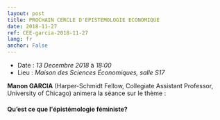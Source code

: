 ```yaml
---
layout: post
title: PROCHAIN CERCLE D'EPISTEMOLOGIE ECONOMIQUE
date: 2018-11-27
ref: CEE-garcia-2018-11-27
lang: fr
anchor: False
---
```


- Date : _13 Decembre 2018_ à _18:00_
- Lieu : _Maison des Sciences Économiques, salle S17_

**Manon GARCIA** (Harper-Schmidt Fellow, Collegiate Assistant Professor, University of Chicago) animera la séance sur le thème :

#### **Qu’est ce que l'épistémologie féministe?**
